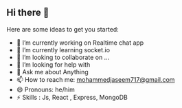 ## Hi there 👋

Here are some ideas to get you started:

- 🔭 I’m currently working on Realtime chat app
- 🌱 I’m currently learning socket.io
- 👯 I’m looking to collaborate on ...
- 🤔 I’m looking for help with 
- 💬 Ask me about Anything
- 📫 How to reach me: mohammedjaseem717@gmail.com
- 😄 Pronouns: he/him
- ⚡ Skills : Js, React , Express, MongoDB
